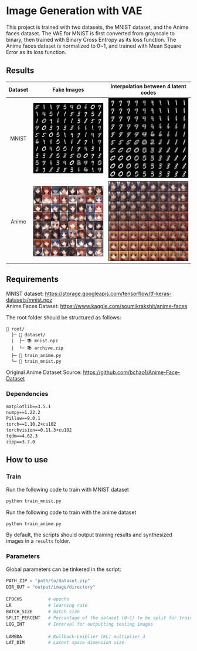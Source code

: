 # Image Generation with VAE
This project is trained with two datasets, the MNIST dataset, and the Anime faces dataset. The VAE for MNIST is first converted from grayscale to binary, then trained with Binary Cross Entropy as its loss function. The Anime faces dataset is normalized to 0~1, and trained with Mean Square Error as its loss function.

## Results
| Dataset | Fake Images | Interpolation between 4 latent codes |
|:--:|:--:|:--:|
| MNIST | ![mni_fake](https://github.com/yuchen071/Image-Generation-with-VAE/blob/main/results/mnist/lambda_1_fake.png) | ![mni_int](https://github.com/yuchen071/Image-Generation-with-VAE/blob/main/results/mnist/lambda_1_interp.png) |
| Anime | ![ani_fake](https://github.com/yuchen071/Image-Generation-with-VAE/blob/main/results/anime/lambda_1_fake.png) | ![ani_int](https://github.com/yuchen071/Image-Generation-with-VAE/blob/main/results/anime/lambda_1_interp.png) |

## Requirements
MNIST dataset: https://storage.googleapis.com/tensorflow/tf-keras-datasets/mnist.npz  
Anime Faces Dataset: https://www.kaggle.com/soumikrakshit/anime-faces  

The root folder should be structured as follows:
```
📁 root/
  ├─ 📁 dataset/
  |  ├─ 📚 mnist.npz
  |  └─ 📚 archive.zip
  ├─ 📄 train_anime.py
  └─ 📄 train_mnist.py
```

Original Anime Dataset Source: https://github.com/bchao1/Anime-Face-Dataset

### Dependencies  
```
matplotlib==3.5.1
numpy==1.22.2
Pillow==9.0.1
torch==1.10.2+cu102
torchvision==0.11.3+cu102
tqdm==4.62.3
zipp==3.7.0
```

## How to use
### Train
Run the following code to train with MNIST dataset  
```bash
python train_mnist.py
```

Run the following code to train with the anime dataset  
```bash
python train_anime.py
```

By default, the scripts should output training results and synthesized images in a `results` folder.

### Parameters
Global parameters can be tinkered in the script:
```python
PATH_ZIP = "path/to/dataset.zip"
DIR_OUT = "output/image/directory"

EPOCHS          # epochs
LR              # learning rate
BATCH_SIZE      # batch size
SPLIT_PERCENT   # Percantage of the dataset (0~1) to be split for training and testing
LOG_INT         # Interval for outputting testing images

LAMBDA          # Kullback-Leiblier (KL) multiplier λ
LAT_DIM         # Latent space dimension size
```
